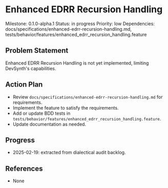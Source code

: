 # Enhanced EDRR Recursion Handling
Milestone: 0.1.0-alpha.1
Status: in progress
Priority: low
Dependencies: docs/specifications/enhanced-edrr-recursion-handling.md, tests/behavior/features/enhanced_edrr_recursion_handling.feature

## Problem Statement
Enhanced EDRR Recursion Handling is not yet implemented, limiting DevSynth's capabilities.


## Action Plan
- Review `docs/specifications/enhanced-edrr-recursion-handling.md` for requirements.
- Implement the feature to satisfy the requirements.
- Add or update BDD tests in `tests/behavior/features/enhanced_edrr_recursion_handling.feature`.
- Update documentation as needed.

## Progress
- 2025-02-19: extracted from dialectical audit backlog.

## References
- None
